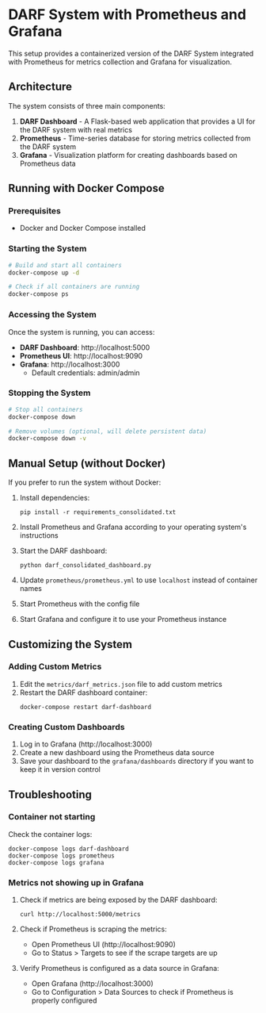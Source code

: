 # DARF System with Prometheus and Grafana

This setup provides a containerized version of the DARF System integrated with Prometheus for metrics collection and Grafana for visualization.

## Architecture

The system consists of three main components:

1. **DARF Dashboard** - A Flask-based web application that provides a UI for the DARF system with real metrics
2. **Prometheus** - Time-series database for storing metrics collected from the DARF system
3. **Grafana** - Visualization platform for creating dashboards based on Prometheus data

## Running with Docker Compose

### Prerequisites

- Docker and Docker Compose installed

### Starting the System

```bash
# Build and start all containers
docker-compose up -d

# Check if all containers are running
docker-compose ps
```

### Accessing the System

Once the system is running, you can access:

- **DARF Dashboard**: http://localhost:5000
- **Prometheus UI**: http://localhost:9090 
- **Grafana**: http://localhost:3000
  - Default credentials: admin/admin

### Stopping the System

```bash
# Stop all containers
docker-compose down

# Remove volumes (optional, will delete persistent data)
docker-compose down -v
```

## Manual Setup (without Docker)

If you prefer to run the system without Docker:

1. Install dependencies:
   ```
   pip install -r requirements_consolidated.txt
   ```

2. Install Prometheus and Grafana according to your operating system's instructions

3. Start the DARF dashboard:
   ```
   python darf_consolidated_dashboard.py
   ```

4. Update `prometheus/prometheus.yml` to use `localhost` instead of container names
   
5. Start Prometheus with the config file

6. Start Grafana and configure it to use your Prometheus instance

## Customizing the System

### Adding Custom Metrics

1. Edit the `metrics/darf_metrics.json` file to add custom metrics
2. Restart the DARF dashboard container:
   ```
   docker-compose restart darf-dashboard
   ```

### Creating Custom Dashboards

1. Log in to Grafana (http://localhost:3000)
2. Create a new dashboard using the Prometheus data source
3. Save your dashboard to the `grafana/dashboards` directory if you want to keep it in version control

## Troubleshooting

### Container not starting

Check the container logs:
```
docker-compose logs darf-dashboard
docker-compose logs prometheus
docker-compose logs grafana
```

### Metrics not showing up in Grafana

1. Check if metrics are being exposed by the DARF dashboard:
   ```
   curl http://localhost:5000/metrics
   ```

2. Check if Prometheus is scraping the metrics:
   - Open Prometheus UI (http://localhost:9090)
   - Go to Status > Targets to see if the scrape targets are up

3. Verify Prometheus is configured as a data source in Grafana:
   - Open Grafana (http://localhost:3000)
   - Go to Configuration > Data Sources to check if Prometheus is properly configured
